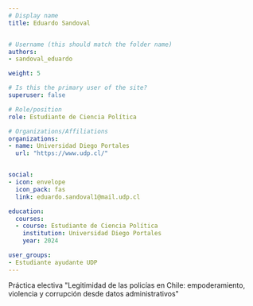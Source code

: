 ```yaml
---
# Display name
title: Eduardo Sandoval


# Username (this should match the folder name)
authors:
- sandoval_eduardo

weight: 5 

# Is this the primary user of the site?
superuser: false

# Role/position
role: Estudiante de Ciencia Política

# Organizations/Affiliations
organizations:
- name: Universidad Diego Portales
  url: "https://www.udp.cl/"


social:
- icon: envelope
  icon_pack: fas
  link: eduardo.sandoval1@mail.udp.cl

education:
  courses:
  - course: Estudiante de Ciencia Política
    institution: Universidad Diego Portales
    year: 2024

user_groups:
- Estudiante ayudante UDP 
---
```

Práctica electiva "Legitimidad de las policías en Chile: empoderamiento, violencia y corrupción desde datos administrativos"
